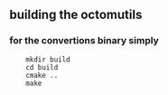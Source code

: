 ## building the octomutils

### for the convertions binary simply
```
    mkdir build
    cd build
    cmake ..
    make 
```



